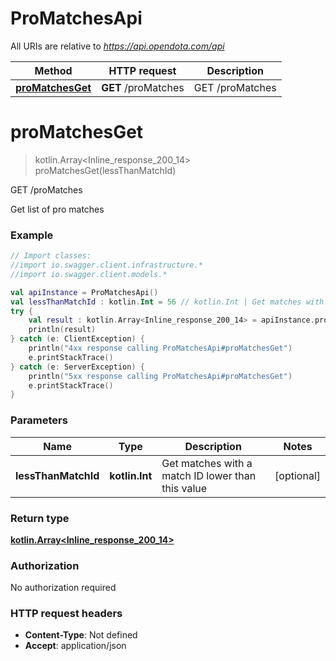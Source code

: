 # ProMatchesApi

All URIs are relative to *https://api.opendota.com/api*

Method | HTTP request | Description
------------- | ------------- | -------------
[**proMatchesGet**](ProMatchesApi.md#proMatchesGet) | **GET** /proMatches | GET /proMatches


<a name="proMatchesGet"></a>
# **proMatchesGet**
> kotlin.Array&lt;Inline_response_200_14&gt; proMatchesGet(lessThanMatchId)

GET /proMatches

Get list of pro matches

### Example
```kotlin
// Import classes:
//import io.swagger.client.infrastructure.*
//import io.swagger.client.models.*

val apiInstance = ProMatchesApi()
val lessThanMatchId : kotlin.Int = 56 // kotlin.Int | Get matches with a match ID lower than this value
try {
    val result : kotlin.Array<Inline_response_200_14> = apiInstance.proMatchesGet(lessThanMatchId)
    println(result)
} catch (e: ClientException) {
    println("4xx response calling ProMatchesApi#proMatchesGet")
    e.printStackTrace()
} catch (e: ServerException) {
    println("5xx response calling ProMatchesApi#proMatchesGet")
    e.printStackTrace()
}
```

### Parameters

Name | Type | Description  | Notes
------------- | ------------- | ------------- | -------------
 **lessThanMatchId** | **kotlin.Int**| Get matches with a match ID lower than this value | [optional]

### Return type

[**kotlin.Array&lt;Inline_response_200_14&gt;**](Inline_response_200_14.md)

### Authorization

No authorization required

### HTTP request headers

 - **Content-Type**: Not defined
 - **Accept**: application/json


